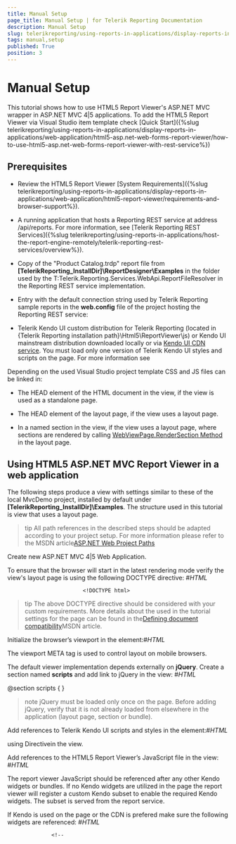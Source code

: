 ```yaml
---
title: Manual Setup
page_title: Manual Setup | for Telerik Reporting Documentation
description: Manual Setup
slug: telerikreporting/using-reports-in-applications/display-reports-in-applications/web-application/html5-asp.net-mvc-report-viewer/manual-setup
tags: manual,setup
published: True
position: 3
---
```


# Manual Setup



This tutorial shows how to use HTML5 Report Viewer's ASP.NET MVC wrapper in ASP.NET MVC 4|5 applications.
        To add the HTML5 Report Viewer via Visual Studio item template check
        [Quick Start]({%slug telerikreporting/using-reports-in-applications/display-reports-in-applications/web-application/html5-asp.net-web-forms-report-viewer/how-to-use-html5-asp.net-web-forms-report-viewer-with-rest-service%})

## Prerequisites

* Review the HTML5 Report Viewer [System Requirements]({%slug telerikreporting/using-reports-in-applications/display-reports-in-applications/web-application/html5-report-viewer/requirements-and-browser-support%}).
            

* A running application that hosts a Reporting REST service at address /api/reports. For more information, see
              [Telerik Reporting REST Services]({%slug telerikreporting/using-reports-in-applications/host-the-report-engine-remotely/telerik-reporting-rest-services/overview%}).
            

* Copy of the "Product Catalog.trdp" report file from __[TelerikReporting_InstallDir]\ReportDesigner\Examples__
              in the folder used by the T:Telerik.Reporting.Services.WebApi.ReportFileResolver
              in the Reporting REST service implementation.
            

* Entry with the default connection string used by Telerik Reporting sample reports in the __web.config__ file
              of the project hosting the Reporting REST service:
            

	
<connectionStrings>
	 <add name="Telerik.Reporting.Examples.CSharp.Properties.Settings.TelerikConnectionString"
	            connectionString="Data Source=(local);Initial Catalog=AdventureWorks;Integrated Security=SSPI"
	            providerName="System.Data.SqlClient" />
</connectionStrings>
								



* Telerik Kendo UI custom distribution for Telerik Reporting (located in {Telerik Reporting installation path}\Html5\ReportViewer\js) or Kendo UI mainstream distribution downloaded locally or via [Kendo UI CDN service](http://docs.telerik.com/kendo-ui/install/cdn). You must load only one version of Telerik Kendo UI styles and scripts on the page.
              For more information see [](143e5c03-e69d-416f-9ac0-85c397b22b8e#KendoWidgetsRequirements)

Depending on the used Visual Studio project template CSS and JS files can be linked in:
        

* The HEAD element of the HTML document in the view, if the view is used as a standalone page.
            

* The HEAD element of the layout page, if the view uses a layout page.
            

* In a named section in the view, if the view uses a layout page, where sections are rendered by calling [WebViewPage.RenderSection Method](https://msdn.microsoft.com/en-us/library/system.web.mvc.webviewpage.rendersection(v=vs.118).aspx) in the layout page.
            

## Using HTML5 ASP.NET MVC Report Viewer in a web application

The following steps produce a view with settings similar to these of the local MvcDemo project,
          installed by default under __[TelerikReporting_InstallDir]\Examples__.
          The structure used in this tutorial is view that uses a layout page.
        

>tip All path references in the described steps should be adapted according
            to your project setup. For more information please refer to the MSDN article[ASP.NET Web Project Paths](http://msdn.microsoft.com/en-us/library/ms178116.aspx)
>


Create new ASP.NET MVC 4|5 Web Application.

To ensure that the browser will start in the latest rendering mode verify the view's layout page is using the following DOCTYPE directive:
                #_HTML_

	
							<!DOCTYPE html>
							



>tip The above DOCTYPE directive should be considered with your custom requirements. More details about the used in the tutorial settings for the page can be found in the[Defining document compatibility](http://msdn.microsoft.com/en-us/library/cc288325(v=vs.85).aspx)MSDN article.
>


Initialize the browser’s viewport in the <head> element:#_HTML_

	
<meta name="viewport" content="width=device-width, initial-scale=1, maximum-scale=1" />
				



The viewport META tag is used to control layout on mobile browsers.



The default viewer implementation depends externally on __jQuery__.
                  Create a section named __scripts__ and add link to jQuery in the view:
                #_HTML_

	
@section scripts
{
	<script src="https://code.jquery.com/jquery-3.3.1.min.js"></script>
}
									



>note jQuery must be loaded only once on the page. Before adding jQuery, verify that it is not already loaded from elsewhere in the application
                    (layout page, section or bundle).
>


Add references to Telerik Kendo UI scripts and styles in the <head> element:#_HTML_

	
<!-- the required Kendo styles -->                  
<link href="https://kendo.cdn.telerik.com/



Add references to

* __Telerik.Reporting__

* __Telerik.ReportViewer.Mvc__

assemblies and set their __Copy Local__ properties to true in Visual Studio.
                

>note Without setting Telerik Reporting references' Copy Local to true the assemblies may not be loaded correctly on running the application.
>


Update the __web.config__ file in the __Views__ folder to
                  include the __Telerik.Reporting__ and __Telerik.ReportViewer.Mvc__
                  namespaces:
                #_HTML_

	
								<system.web.webPages.razor>
    								...
    								<pages pageBaseType="System.Web.Mvc.WebViewPage">
      									<namespaces>
        									...
        									<add namespace="Telerik.Reporting" />
        									<add namespace="Telerik.ReportViewer.Mvc" />        
      									</namespaces>
    								</pages>
  								</system.web.webPages.razor>
							



>note Without registering the __Telerik.Reporting__ and __Telerik.ReportViewer.Mvc__ namespaces you will need to use[using Directive](https://msdn.microsoft.com/en-us/library/sf0df423.aspx)in the view.
>


Add references to the HTML5 Report Viewer’s JavaScript file in the view:
                #_HTML_

	
<script src="~/api/reports/resources/js/telerikReportViewer"></script>
				



The report viewer JavaScript should be referenced after any other Kendo widgets or bundles.
                  If no Kendo widgets are utilized in the page the report viewer will register a custom Kendo
                  subset to enable the required Kendo widgets. The subset is served from the report service.
                

If Kendo is used on the page or the CDN is prefered make sure the following widgets are referenced:
                #_HTML_

	
                  <!--
<script src="https://kendo.cdn.telerik.com/



Add the HTML5 ASP.NET MVC Report Viewer to the same view:

	



	



>tip The above example uses deferred loading of the viewer to allow scripts to be handled properly,
                    in case jQuery is not yet loaded on the page at the time the view is created.
                    The used relative paths must be considered with the project's structure.
>


>note The viewer's __ReportSource__ has 4 overloads allowing to specify report declaratively in code.
                    The generated report's string description is sent and handled on the server by the[report source resolver used in the Reporting REST service]({%slug telerikreporting/using-reports-in-applications/host-the-report-engine-remotely/telerik-reporting-rest-services/rest-service-report-source-resolver/overview%}).
                    The above example uses UriReportSource and a path to TRDP file (report created in the Standalone Report Designer).
                    This string description will be handled automatically by theT:Telerik.Reporting.Services.WebApi.ReportFileResolver.
>


Render the deferred initialization statement for the Report Viewer scripts (remember that they must be rendered after jQuery):
                  In case that you do not need the script tag to be rendered just set to false the default argument.
                

	



	



Make the viewer fill the entire browser window. Add the following style in the correspondingly named section in the view:
                #_HTML_

									         						
									<style>
								       #reportViewer1 {
								            position: absolute;
								            left: 5px;
								            right: 5px;
								            top: 5px;
								            bottom: 5px;
								            overflow: hidden;
								        }
								    </style>
							



>tip 
                  The above CSS rule will be applied on the <div> element holding the viewer object.
                  The HTML elements building the viewer object will be sized based on the size of this container <div> element.
                  To make the viewer fit in other container use relative position, and provide witdh and height values.
                


Open the layout page and call the *RenderSection* helper method in the
                  *<head>* element. The method must be called for each named section in the view with the viewer -
                  *scripts section* and *styles section*.
                #_HTML_

	
@RenderSection("styles", required: false)
@RenderSection("scripts", required: false)
							



Finally the layout page should look like this:#_HTML_

	
<!DOCTYPE html>
<html>
<head>
    <title>Demo</title>
    <meta charset="utf-8" />

    <meta name="viewport" content="width=device-width, initial-scale=1, maximum-scale=1" />
 
    @RenderSection("styles", required: false)
    @RenderSection("scripts", required: false)
</head>
<body>
    @RenderBody()
</body>
</html>
								



The page with the HTML5 ASP.NET MVC Report Viewer should look like this:#_HTML_

	
			
@section styles
{           
    <link href="https://kendo.cdn.telerik.com/



Run the project and navigate to the view with the HTML5 ASP.NET MVC Report Viewer that we have just created.

# See Also
